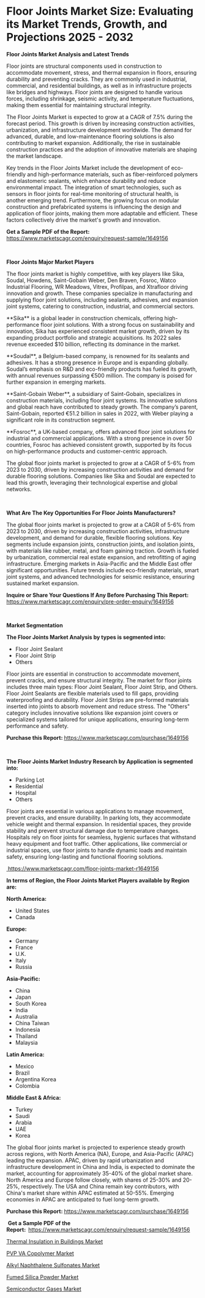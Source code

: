 <p><h1>Floor Joints Market Size: Evaluating its Market Trends, Growth, and Projections 2025 - 2032</h1></p><p><strong>Floor Joints Market Analysis and Latest Trends</strong></p>
<p><p>Floor joints are structural components used in construction to accommodate movement, stress, and thermal expansion in floors, ensuring durability and preventing cracks. They are commonly used in industrial, commercial, and residential buildings, as well as in infrastructure projects like bridges and highways. Floor joints are designed to handle various forces, including shrinkage, seismic activity, and temperature fluctuations, making them essential for maintaining structural integrity.</p><p>The Floor Joints Market is expected to grow at a CAGR of 7.5% during the forecast period. This growth is driven by increasing construction activities, urbanization, and infrastructure development worldwide. The demand for advanced, durable, and low-maintenance flooring solutions is also contributing to market expansion. Additionally, the rise in sustainable construction practices and the adoption of innovative materials are shaping the market landscape.</p><p>Key trends in the Floor Joints Market include the development of eco-friendly and high-performance materials, such as fiber-reinforced polymers and elastomeric sealants, which enhance durability and reduce environmental impact. The integration of smart technologies, such as sensors in floor joints for real-time monitoring of structural health, is another emerging trend. Furthermore, the growing focus on modular construction and prefabricated systems is influencing the design and application of floor joints, making them more adaptable and efficient. These factors collectively drive the market's growth and innovation.</p></p>
<p><strong>Get a Sample PDF of the Report:&nbsp;</strong> <a href="https://www.marketscagr.com/enquiry/request-sample/1649156?utm_campaign=1886&utm_medium=2&utm_source=Github&utm_content=ia&utm_term=27012025&utm_id=floor-joints">https://www.marketscagr.com/enquiry/request-sample/1649156</a></p>
<p>&nbsp;</p>
<p><strong>Floor Joints Major Market Players</strong></p>
<p><p>The floor joints market is highly competitive, with key players like Sika, Soudal, Howdens, Saint-Gobain Weber, Den Braven, Fosroc, Watco Industrial Flooring, WR Meadows, Vitrex, Profilpas, and Xtrafloor driving innovation and growth. These companies specialize in manufacturing and supplying floor joint solutions, including sealants, adhesives, and expansion joint systems, catering to construction, industrial, and commercial sectors.</p><p>**Sika** is a global leader in construction chemicals, offering high-performance floor joint solutions. With a strong focus on sustainability and innovation, Sika has experienced consistent market growth, driven by its expanding product portfolio and strategic acquisitions. Its 2022 sales revenue exceeded $10 billion, reflecting its dominance in the market.</p><p>**Soudal**, a Belgium-based company, is renowned for its sealants and adhesives. It has a strong presence in Europe and is expanding globally. Soudal’s emphasis on R&D and eco-friendly products has fueled its growth, with annual revenues surpassing €500 million. The company is poised for further expansion in emerging markets.</p><p>**Saint-Gobain Weber**, a subsidiary of Saint-Gobain, specializes in construction materials, including floor joint systems. Its innovative solutions and global reach have contributed to steady growth. The company’s parent, Saint-Gobain, reported €51.2 billion in sales in 2022, with Weber playing a significant role in its construction segment.</p><p>**Fosroc**, a UK-based company, offers advanced floor joint solutions for industrial and commercial applications. With a strong presence in over 50 countries, Fosroc has achieved consistent growth, supported by its focus on high-performance products and customer-centric approach.</p><p>The global floor joints market is projected to grow at a CAGR of 5-6% from 2023 to 2030, driven by increasing construction activities and demand for durable flooring solutions. Companies like Sika and Soudal are expected to lead this growth, leveraging their technological expertise and global networks.</p></p>
<p>&nbsp;</p>
<p><strong>What Are The Key Opportunities For Floor Joints Manufacturers?</strong></p>
<p><p>The global floor joints market is projected to grow at a CAGR of 5-6% from 2023 to 2030, driven by increasing construction activities, infrastructure development, and demand for durable, flexible flooring solutions. Key segments include expansion joints, construction joints, and isolation joints, with materials like rubber, metal, and foam gaining traction. Growth is fueled by urbanization, commercial real estate expansion, and retrofitting of aging infrastructure. Emerging markets in Asia-Pacific and the Middle East offer significant opportunities. Future trends include eco-friendly materials, smart joint systems, and advanced technologies for seismic resistance, ensuring sustained market expansion.</p></p>
<p><strong>Inquire or Share Your Questions If Any Before Purchasing This Report:</strong> <a href="https://www.marketscagr.com/enquiry/pre-order-enquiry/1649156?utm_campaign=1886&utm_medium=2&utm_source=Github&utm_content=ia&utm_term=27012025&utm_id=floor-joints">https://www.marketscagr.com/enquiry/pre-order-enquiry/1649156</a></p>
<p>&nbsp;</p>
<p><strong>Market Segmentation</strong></p>
<p><strong>The Floor Joints Market Analysis by types is segmented into:</strong></p>
<p><ul><li>Floor Joint Sealant</li><li>Floor Joint Strip</li><li>Others</li></ul></p>
<p><p>Floor joints are essential in construction to accommodate movement, prevent cracks, and ensure structural integrity. The market for floor joints includes three main types: Floor Joint Sealant, Floor Joint Strip, and Others. Floor Joint Sealants are flexible materials used to fill gaps, providing waterproofing and durability. Floor Joint Strips are pre-formed materials inserted into joints to absorb movement and reduce stress. The "Others" category includes innovative solutions like expansion joint covers or specialized systems tailored for unique applications, ensuring long-term performance and safety.</p></p>
<p><strong>Purchase this Report:&nbsp;</strong><a href="https://www.marketscagr.com/purchase/1649156?utm_campaign=1886&utm_medium=2&utm_source=Github&utm_content=ia&utm_term=27012025&utm_id=floor-joints">https://www.marketscagr.com/purchase/1649156</a></p>
<p>&nbsp;</p>
<p><strong>The Floor Joints Market Industry Research by Application is segmented into:</strong></p>
<p><ul><li>Parking Lot</li><li>Residential</li><li>Hospital</li><li>Others</li></ul></p>
<p><p>Floor joints are essential in various applications to manage movement, prevent cracks, and ensure durability. In parking lots, they accommodate vehicle weight and thermal expansion. In residential spaces, they provide stability and prevent structural damage due to temperature changes. Hospitals rely on floor joints for seamless, hygienic surfaces that withstand heavy equipment and foot traffic. Other applications, like commercial or industrial spaces, use floor joints to handle dynamic loads and maintain safety, ensuring long-lasting and functional flooring solutions.</p></p>
<p><a href="https://www.marketscagr.com/floor-joints-market-r1649156?utm_campaign=1886&utm_medium=2&utm_source=Github&utm_content=ia&utm_term=27012025&utm_id=floor-joints">&nbsp;https://www.marketscagr.com/floor-joints-market-r1649156</a></p>
<p><strong>In terms of Region, the Floor Joints Market Players available by Region are:</strong></p>
<p>
    <p> <strong> North America: </strong>
        <ul>
            <li>United States</li>
            <li>Canada</li>
        </ul>
        </p> 
    <p> <strong> Europe: </strong>
        <ul>
            <li>Germany</li>
            <li>France</li>
            <li>U.K.</li>
            <li>Italy</li>
            <li>Russia</li>
        </ul>
        </p> 
    <p> <strong> Asia-Pacific: </strong>
        <ul>
            <li>China</li>
            <li>Japan</li>
            <li>South Korea</li>
            <li>India</li>
            <li>Australia</li>
            <li>China Taiwan</li>
            <li>Indonesia</li>
            <li>Thailand</li>
            <li>Malaysia</li>
        </ul>
        </p> 
    <p> <strong> Latin America: </strong>
        <ul>
            <li>Mexico</li>
            <li>Brazil</li>
            <li>Argentina Korea</li>
            <li>Colombia</li>
        </ul>
        </p> 
    <p> <strong> Middle East & Africa: </strong>
        <ul>
            <li>Turkey</li>
            <li>Saudi</li>
            <li>Arabia</li>
            <li>UAE</li>
            <li>Korea</li>
        </ul>
    </p>
    </p>
<p><p>The global floor joints market is projected to experience steady growth across regions, with North America (NA), Europe, and Asia-Pacific (APAC) leading the expansion. APAC, driven by rapid urbanization and infrastructure development in China and India, is expected to dominate the market, accounting for approximately 35-40% of the global market share. North America and Europe follow closely, with shares of 25-30% and 20-25%, respectively. The USA and China remain key contributors, with China's market share within APAC estimated at 50-55%. Emerging economies in APAC are anticipated to fuel long-term growth.</p></p>
<p><strong>Purchase this Report: </strong><a href="https://www.marketscagr.com/purchase/1649156?utm_campaign=1886&utm_medium=2&utm_source=Github&utm_content=ia&utm_term=27012025&utm_id=floor-joints">https://www.marketscagr.com/purchase/1649156</a></p>
<p>&nbsp;<strong>Get a Sample PDF of the Report:&nbsp;&nbsp;</strong><a href="https://www.marketscagr.com/enquiry/request-sample/1649156?utm_campaign=1886&utm_medium=2&utm_source=Github&utm_content=ia&utm_term=27012025&utm_id=floor-joints">https://www.marketscagr.com/enquiry/request-sample/1649156</a></p>
<p><strong></strong></p>
<p><p><a href="https://github.com/dierdrecrichton210/Market-Research-Report-List-1/blob/main/thermal-insulation-in-buildings-market.md?utm_campaign=1886&utm_medium=2&utm_source=Github&utm_content=ia&utm_term=27012025&utm_id=floor-joints">Thermal Insulation in Buildings Market</a></p><p><a href="https://github.com/reitalippman962/Market-Research-Report-List-1/blob/main/pvp-va-copolymer-market.md?utm_campaign=1886&utm_medium=2&utm_source=Github&utm_content=ia&utm_term=27012025&utm_id=floor-joints">PVP VA Copolymer Market</a></p><p><a href="https://github.com/cheryjhonson/Market-Research-Report-List-1/blob/main/alkyl-naphthalene-sulfonates-market.md?utm_campaign=1886&utm_medium=2&utm_source=Github&utm_content=ia&utm_term=27012025&utm_id=floor-joints">Alkyl Naphthalene Sulfonates Market</a></p><p><a href="https://github.com/AngelaWalsh696/Market-Research-Report-List-1/blob/main/fumed-silica-powder-market.md?utm_campaign=1886&utm_medium=2&utm_source=Github&utm_content=ia&utm_term=27012025&utm_id=floor-joints">Fumed Silica Powder Market</a></p><p><a href="https://github.com/pelahotayabe/Market-Research-Report-List-1/blob/main/semiconductor-gases-market.md?utm_campaign=1886&utm_medium=2&utm_source=Github&utm_content=ia&utm_term=27012025&utm_id=floor-joints">Semiconductor Gases Market</a></p></p>